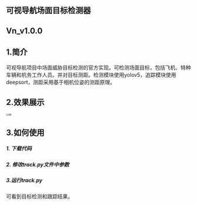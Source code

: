 ﻿
## 可视导航场面目标检测器
## Vn_v1.0.0

## 1.简介

可视导航项目中场面威胁目标检测的官方实现。可检测场面目标，包括飞机、特种车辆和机务工作人员。并对目标测距。检测模块使用yolov5，追踪模块使用deepsort，测距采用基于相机位姿的测距原理。
## 2.效果展示

<img src="https://cdn.jsdelivr.net/gh/Cheri1748/MyPic@master/img/%E6%A3%80%E6%B5%8B%E6%95%88%E6%9E%9C" alt="效果" style="zoom:33%;" />


## 3.如何使用
##### 1. 下载代码


##### 2. 修改track.py文件中参数
##### 3.运行track.py

可看到目标检测和跟踪结果。

